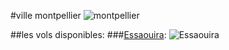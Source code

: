 #ville montpellier
![montpellier](../ressources/montpellier.jpg)

##les vols disponibles:
###[Essaouira](Essaouira.md):
![Essaouira](../ressources/Essaouira.jpg)
